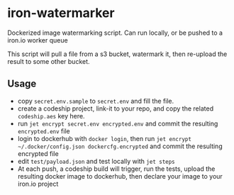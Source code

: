 # iron-watermarker
Dockerized image watermarking script. Can run locally, or be pushed to a iron.io worker queue

This script will pull a file from a s3 bucket, watermark it, then re-upload the result to some other bucket.

## Usage

- copy `secret.env.sample` to `secret.env` and fill the file.
- create a codeship project, link-it to your repo, and copy the related `codeship.aes` key here.
- run `jet encrypt secret.env encrypted.env` and commit the resulting `encrypted.env` file
- login to dockerhub with `docker login`, then run `jet encrypt ~/.docker/config.json dockercfg.encrypted` and commit the resulting encrypted file
- edit `test/payload.json` and test locally with `jet steps`
- At each push, a codeship build will trigger, run the tests, upload the resulting docker image to dockerhub, then declare your image to your iron.io project

